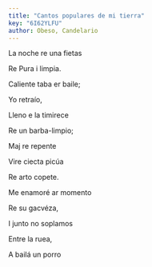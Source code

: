 ```yaml
---
title: "Cantos populares de mi tierra"
key: "6I62YLFU"
author: Obeso, Candelario
---
```

<div data-schema-version="6"><p>La noche re una fietas </p> <p>Re Pura i limpia.</p> <p>Caliente taba er baile;</p> <p>Yo retraío,</p> <p>Lleno e la timirece</p> <p>Re un barba-limpio;</p> <p>Maj re repente</p> <p>Vire ciecta picúa</p> <p>Re arto copete.</p> <p>Me enamoré ar momento</p> <p>Re su gacvéza,</p> <p>I junto no soplamos</p> <p>Entre la ruea, </p> <p>A bailá un porro</p> </div>